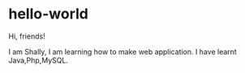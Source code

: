 # hello-world

Hi, friends!

I am Shally, I am learning how to make web application. I have learnt Java,Php,MySQL.
